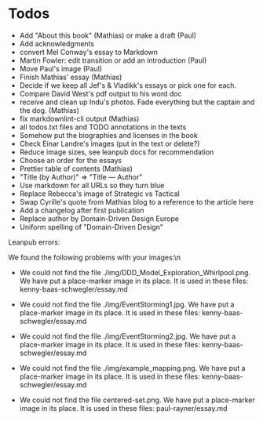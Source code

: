 # Todos

- Add "About this book" (Mathias) or make a draft (Paul)
- Add acknowledgments
- convert Mel Conway's essay to Markdown
- Martin Fowler: edit transition or add an introduction (Paul)
- Move Paul's image (Paul)
- Finish Mathias' essay (Mathias)
- Decide if we keep all Jef's & Vladikk's essays or pick one for each.
- Compare David West's pdf output to his word doc
- receive and clean up Indu's photos. Fade everything but the captain and the dog. (Mathias)
- fix markdownlint-cli output (Mathias)
- all todos.txt files and TODO annotations in the texts 
- Somehow put the biographies and licenses in the book
- Check Einar Landre's images (put in the text or delete?)
- Reduce image sizes, see leanpub docs for recommendation
- Choose an order for the essays
- Prettier table of contents (Mathias)
- "Title (by Author)" => "Title — Author"
- Use markdown for all URLs so they turn blue
- Replace Rebecca's image of Strategic vs Tactical
- Swap Cyrille's quote from Mathias blog to a reference to the article here
- Add a changelog after first publication
- Replace author by Domain-Driven Design Europe
- Uniform spelling of "Domain-Driven Design" 

Leanpub errors:

We found the following problems with your images:\n
- We could not find the file ./img/DDD_Model_Exploration_Whirlpool.png. We have put a place-marker image in its place. It is used in these files: kenny-baas-schwegler/essay.md

- We could not find the file ./img/EventStorming1.jpg. We have put a place-marker image in its place. It is used in these files: kenny-baas-schwegler/essay.md

- We could not find the file ./img/EventStorming2.jpg. We have put a place-marker image in its place. It is used in these files: kenny-baas-schwegler/essay.md

- We could not find the file ./img/example_mapping.png. We have put a place-marker image in its place. It is used in these files: kenny-baas-schwegler/essay.md

- We could not find the file centered-set.png. We have put a place-marker image in its place. It is used in these files: paul-rayner/essay.md